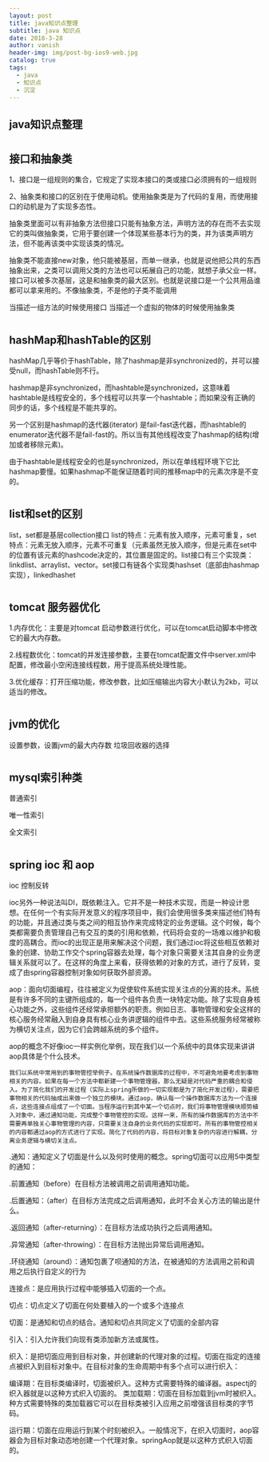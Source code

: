 ```yaml
---
layout: post
title: java知识点整理
subtitle: java 知识点
date: 2018-3-28
author: vanish
header-img: img/post-bg-ios9-web.jpg
catalog: true
tags:
  - java
  - 知识点
  - 沉淀
---
```


## java知识点整理
#
## 接口和抽象类

1、接口是一组规则的集合，它规定了实现本接口的类或接口必须拥有的一组规则

2、抽象类和接口的区别在于使用动机。使用抽象类是为了代码的复用，而使用接口的动机是为了实现多态性。

抽象类里面可以有非抽象方法但接口只能有抽象方法，声明方法的存在而不去实现它的类叫做抽象类，它用于要创建一个体现某些基本行为的类，并为该类声明方法，但不能再该类中实现该类的情况。

抽象类不能直接new对象，他只能被基层，而单一继承，也就是说他把公共的东西抽象出来，之类可以调用父类的方法也可以拓展自己的功能，就想子承父业一样。接口可以被多次基层，这是和抽象类的最大区别。也就是说接口是一个公共用品谁都可以拿来用的。不像抽象类，不是他的子类不能调用

当描述一组方法的时候使用接口  当描述一个虚拟的物体的时候使用抽象类

#
## hashMap和hashTable的区别

hashMap几乎等价于hashTable，除了hashmap是非synchronized的，并可以接受null，而hashTable则不行。

hashmap是非synchronized，而hashtable是synchronized，这意味着hashtable是线程安全的，多个线程可以共享一个hashtable；而如果没有正确的同步的话，多个线程是不能共享的。

另一个区别是hashmap的迭代器(iterator) 是fail-fast迭代器，而hashtable的enumerator迭代器不是fail-fast的。所以当有其他线程改变了hashmap的结构(增加或者移除元素)。

由于hashtable是线程安全的也是synchronized，所以在单线程环境下它比hashmap要慢。如果hashmap不能保证随着时间的推移map中的元素次序是不变的。
#
## list和set的区别
list，set都是基层collection接口
list的特点：元素有放入顺序，元素可重复，set特点：元素无放入顺序，元素不可重复（元素虽然无放入顺序，但是元素在set中的位置有该元素的hashcode决定的，其位置是固定的。list接口有三个实现类：linkdlist、arraylist、vector。set接口有链各个实现类hashset（底部由hashmap实现），linkedhashet

#
## tomcat 服务器优化
1.内存优化：主要是对tomcat 启动参数进行优化，可以在tomcat启动脚本中修改它的最大内存数。

2.线程数优化：tomcat的并发连接参数，主要在tomcat配置文件中server.xml中配置，修改最小空闲连接线程数，用于提高系统处理性能。

3.优化缓存：打开压缩功能，修改参数，比如压缩输出内容大小默认为2kb，可以适当的修改。
#
## jvm的优化
设置参数，设置jvm的最大内存数
垃圾回收器的选择

#
## mysql索引种类
普通索引

唯一性索引

全文索引

#
## spring  ioc 和 aop
ioc 控制反转

ioc另外一种说法叫DI，既依赖注入。它并不是一种技术实现，而是一种设计思想。在任何一个有实际开发意义的程序项目中，我们会使用很多类来描述他们特有的功能，并且通过类与类之间的相互协作来完成特定的业务逻辑。这个时候，每个类都需要负责管理自己有交互的类的引用和依赖，代码将会变的一场难以维护和极度的高耦合。而ioc的出现正是用来解决这个问题，我们通过ioc将这些相互依赖对象的创建、协助工作交个spring容器去处理，每个对象只需要关注其自身的业务逻辑关系就可以了。在这样的角度上来看，获得依赖的对象的方式，进行了反转，变成了由spring容器控制对象如何获取外部资源。

aop：面向切面编程，往往被定义为促使软件系统实现关注点的分离的技术。系统是有许多不同的主键所组成的，每一个组件各负责一块特定功能。除了实现自身核心功能之外，这些组件还经常承担额外的职责。例如日志、事物管理和安全这样的核心服务经常融入到自身具有核心业务讲逻辑的组件中去。这些系统服务经常被称为横切关注点，因为它们会跨越系统的多个组件。

aop的概念不好像ioc一样实例化举例，现在我们以一个系统中的具体实现来讲讲aop具体是个什么技术。

```
我们以系统中常用到的事物管控举例子。在系统操作数据库的过程中，不可避免地要考虑到事物相关的内容。如果在每一个方法中都新建一个事物管理器，那么无疑是对代码严重的耦合和侵入。为了简化我们的开发过程（实际上spring所做的一切实现都是为了简化开发过程），需要把事物相关的代码抽成出来做一个独立的模块。通过aop，确认每一个操作数据库方法为一个连接点，这些连接点组成了一个切面。当程序运行到其中某一个切点时，我们将事物管理模块顺势植入对象中，通过通知功能，完成整个事物管控的实现。这样一来，所有的操作数据库的方法中不需要再单独关心事物管理的内容，只需要关注自身的业务代码的实现即可。所有的事物管控相关的内容都通过aop的方式进行了实现。简化了代码的内容，将目标对象复杂的内容进行解耦，分离业务逻辑与横切关注点。
```
.通知：通知定义了切面是什么以及何时使用的概念。spring切面可以应用5中类型的通知：
  
  .前置通知（before）在目标方法被调用之前调用通知功能。

  .后置通知：（after）在目标方法完成之后调用通知，此时不会关心方法的输出是什么。

  .返回通知（after-returning）：在目标方法成功执行之后调用通知。

  .异常通知（after-throwing）：在目标方法抛出异常后调用通知。

  .环绕通知（around）：通知包裹了呗通知的方法，在被通知的方法调用之前和调用之后执行自定义的行为

  连接点：是应用执行过程中能够插入切面的一个点。

  切点：切点定义了切面在何处要植入的一个或多个连接点

  切面：是通知和切点的结合。通知和切点共同定义了切面的全部内容

  引入：引入允许我们向现有类添加新方法或属性。

  织入：是把切面应用到目标对象，并创建新的代理对象的过程。切面在指定的连接点被织入到目标对象中。在目标对象的生命周期中有多个点可以进行织入：

  编译期：在目标类编译时，切面被织入。这种方式需要特殊的编译器。aspectj的织入器就是以这种方式织入切面的。
  类加载期：切面在目标加载到jvm时被织入。种方式需要特殊的类加载器它可以在目标类被引入应用之前增强该目标类的字节码。

  运行期：切面在应用运行到某个时刻被织入。一般情况下，在织入切面时，aop容器会为目标对象动态地创建一个代理对象。springAop就是以这种方式织入切面的。
  